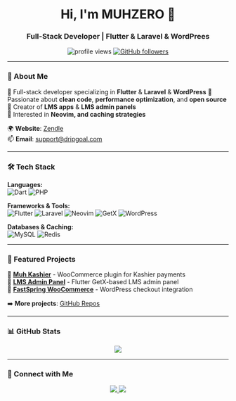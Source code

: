 <h1 align="center">Hi, I'm MUHZERO 👋</h1>
<h3 align="center">Full-Stack Developer | Flutter & Laravel & WordPrees </h3>

<p align="center">
  <img src="https://komarev.com/ghpvc/?username=MUHZERO&label=Profile%20Views&color=blue&style=flat" alt="profile views" />
  <a href="https://github.com/MUHZERO?tab=followers">
    <img src="https://img.shields.io/github/followers/MUHZERO?label=Followers&style=social" alt="GitHub followers">
  </a>
</p>

---

### 🚀 About Me  
🔹 Full-stack developer specializing in **Flutter** & **Laravel** & **WordPress** 
🔹 Passionate about **clean code**, **performance optimization**, and **open source**  
🔹 Creator of **LMS apps** & **LMS admin panels**  
🔹 Interested in **Neovim, and caching strategies**  

🌍 **Website**: [Zendle](https://zendle.com)  
📫 **Email**: [support@dripgoal.com](mailto:muhdroid1@gmail.com)  

---

### 🛠️ Tech Stack  
**Languages:**  
![Dart](https://img.shields.io/badge/Dart-0175C2?style=for-the-badge&logo=dart&logoColor=white)
![PHP](https://img.shields.io/badge/PHP-777BB4?style=for-the-badge&logo=php&logoColor=white)  


**Frameworks & Tools:**  
![Flutter](https://img.shields.io/badge/Flutter-02569B?style=for-the-badge&logo=flutter&logoColor=white)
![Laravel](https://img.shields.io/badge/Laravel-FF2D20?style=for-the-badge&logo=laravel&logoColor=white)
![Neovim](https://img.shields.io/badge/Neovim-57A143?style=for-the-badge&logo=neovim&logoColor=white)
![GetX](https://img.shields.io/badge/GetX-68B984?style=for-the-badge&logo=getx&logoColor=white)
![WordPress](https://img.shields.io/badge/WordPress-68B999?style=for-the-badge&logo=WordPress&logoColor=white)

**Databases & Caching:**  
![MySQL](https://img.shields.io/badge/MySQL-4479A1?style=for-the-badge&logo=mysql&logoColor=white)
![Redis](https://img.shields.io/badge/Redis-DC382D?style=for-the-badge&logo=redis&logoColor=white)

---

### 📌 Featured Projects  
🔹 **[Muh Kashier](https://github.com/MUHZERO/muh-kashier)** - WooCommerce plugin for Kashier payments  
🔹 **[LMS Admin Panel](https://github.com/MUHZERO/lms-admin)** - Flutter GetX-based LMS admin panel  
🔹 **[FastSpring WooCommerce](https://github.com/MUHZERO/fastspring-woocommerce)** - WordPress checkout integration  

➡️ **More projects**: [GitHub Repos](https://github.com/MUHZERO?tab=repositories)  

---

### 📊 GitHub Stats  

<p align="center">
  <img src="https://github-readme-stats.vercel.app/api?username=MUHZERO&show_icons=true&theme=radical&hide_border=true" />
</p>

---

### 🤝 Connect with Me  
<p align="center">
  <a href="https://linkedin.com/in/MUHZERO">
    <img src="https://img.shields.io/badge/LinkedIn-0077B5?style=for-the-badge&logo=linkedin&logoColor=white">
  </a>
  <a href="https://twitter.com/MUHZERO">
    <img src="https://img.shields.io/badge/Twitter-1DA1F2?style=for-the-badge&logo=twitter&logoColor=white">
  </a>
</p>
